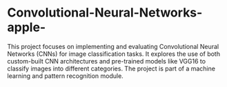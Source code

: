 # Convolutional-Neural-Networks-apple-
This project focuses on implementing and evaluating Convolutional Neural Networks (CNNs) for image classification tasks. It explores the use of both custom-built CNN architectures and pre-trained models like VGG16 to classify images into different categories. The project is part of a machine learning and pattern recognition module.
